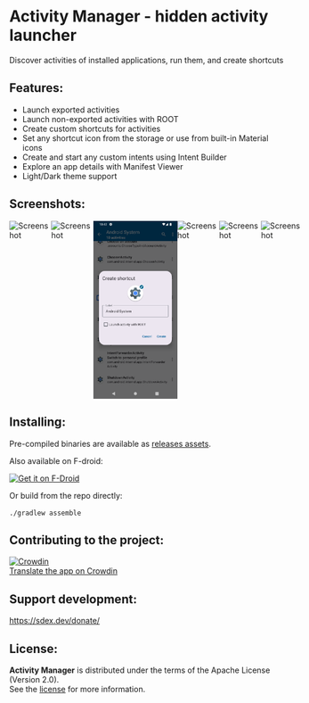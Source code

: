 # Activity Manager - hidden activity launcher

Discover activities of installed applications, run them, and create shortcuts

Features:
----------
* Launch exported activities
* Launch non-exported activities with ROOT
* Create custom shortcuts for activities
* Set any shortcut icon from the storage or use from built-in Material icons
* Create and start any custom intents using Intent Builder
* Explore an app details with Manifest Viewer
* Light/Dark theme support

Screenshots:
----------
<div style="display:flex;">
    <img
        src="https://raw.githubusercontent.com/sdex/ActivityManager/master/metadata/en-US/images/phoneScreenshots/1_apps_list.png"
        alt="Screenshot" width="30%" />
    <img
        src="https://raw.githubusercontent.com/sdex/ActivityManager/master/metadata/en-US/images/phoneScreenshots/2_activities_list.png"
        alt="Screenshot" width="30%" />
    <img
        src="https://raw.githubusercontent.com/sdex/ActivityManager/master/metadata/en-US/images/phoneScreenshots/3_create_shortcut.png"
        alt="Screenshot" width="30%" />
    <img
        src="https://raw.githubusercontent.com/sdex/ActivityManager/master/metadata/en-US/images/phoneScreenshots/4_pick_shortcut_icon.png"
        alt="Screenshot" width="30%" />
    <img
        src="https://raw.githubusercontent.com/sdex/ActivityManager/master/metadata/en-US/images/phoneScreenshots/5_intent_builder.png"
        alt="Screenshot" width="30%" />
    <img
        src="https://raw.githubusercontent.com/sdex/ActivityManager/master/metadata/en-US/images/phoneScreenshots/6_manifest_viewer.png"
        alt="Screenshot" width="30%" />
</div>

Installing:
----------
Pre-compiled binaries are available as [releases assets](https://github.com/sdex/ActivityManager/releases).

Also available on F-droid:
<div style="display:flex;">
    <a href="https://f-droid.org/packages/com.activitymanager/">
        <img alt="Get it on F-Droid" height="80"
            src="docs/graphics/logos/f-droid-badge.png"/>
    </a>
</div>

Or build from the repo directly:
```
./gradlew assemble
```

Contributing to the project:
----------
[![Crowdin](https://badges.crowdin.net/activity-manager/localized.svg)](https://crowdin.com/project/activity-manager) \
[Translate the app on Crowdin](https://crowdin.com/project/activity-manager)

Support development:
----------
https://sdex.dev/donate/

License:
----------
**Activity Manager** is distributed under the terms of the Apache License (Version 2.0). \
See the [license](LICENSE) for more information.
